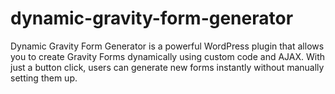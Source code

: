 # dynamic-gravity-form-generator
Dynamic Gravity Form Generator is a powerful WordPress plugin that allows you to create Gravity Forms dynamically using custom code and AJAX. With just a button click, users can generate new forms instantly without manually setting them up.
